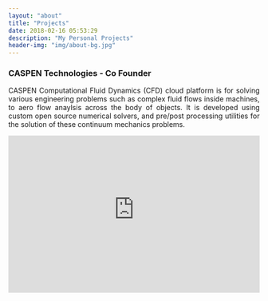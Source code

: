 ```yaml
---
layout: "about"
title: "Projects"
date: 2018-02-16 05:53:29
description: "My Personal Projects"
header-img: "img/about-bg.jpg"
---
```


### CASPEN Technologies - Co Founder

<p style="text-align: justify">
CASPEN Computational Fluid Dynamics (CFD) cloud platform is for solving various engineering problems such as complex fluid flows inside machines, to aero flow anaylsis across the body of objects. It is developed using custom open source numerical solvers, and pre/post processing utilities for the solution of these continuum mechanics problems.
</p>

<iframe width="100%" height="315" src="https://www.youtube-nocookie.com/embed/1XK8jDJMae0?rel=0&amp;controls=0&amp;showinfo=0" frameborder="0" allow="autoplay; encrypted-media" allowfullscreen></iframe>

